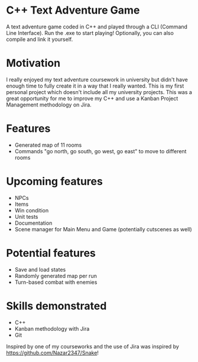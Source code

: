 # C++ Text Adventure Game
A text adventure game coded in C++ and played through a CLI (Command Line Interface).
Run the .exe to start playing! Optionally, you can also compile and link it yourself.

# Motivation
I really enjoyed my text adventure coursework in university but didn't have enough time to fully create it in a way that I really wanted. This is my first personal project which doesn't include all my university projects. This was a great opportunity for me to improve my C++ and use a Kanban Project Management methodology on Jira.

# Features
- Generated map of 11 rooms
- Commands "go north, go south, go west, go east" to move to different rooms

# Upcoming features
- NPCs
- Items
- Win condition
- Unit tests
- Documentation
- Scene manager for Main Menu and Game (potentially cutscenes as well)

# Potential features
- Save and load states
- Randomly generated map per run
- Turn-based combat with enemies

# Skills demonstrated
- C++
- Kanban methodology with Jira
- Git

Inspired by one of my courseworks and the use of Jira was inspired by https://github.com/Nazar2347/Snake!
